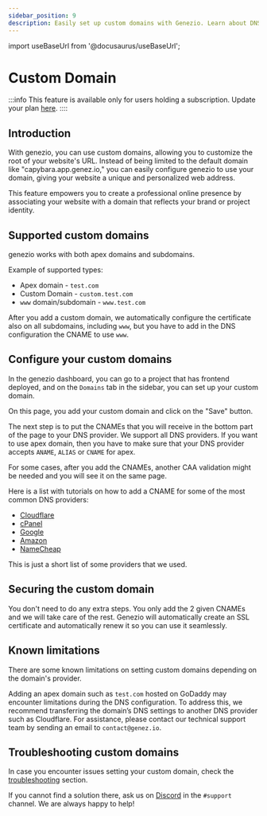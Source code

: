 ```yaml
---
sidebar_position: 9
description: Easily set up custom domains with Genezio. Learn about DNS configurations, SSL certificates, and supported domain types
---
```


import useBaseUrl from '@docusaurus/useBaseUrl';

# Custom Domain

<head>
  <title>Custom Domain | Genezio Documentation</title>
</head>
<!-- :::info -->

:::info
This feature is available only for users holding a subscription. Update your plan [here](https://app.genez.io/billing?plans_modal=true).
::::

<!-- ::: -->

## Introduction

With genezio, you can use custom domains, allowing you to customize the root of your website's URL. Instead of being limited to the default domain like "capybara.app.genez.io," you can easily configure genezio to use your domain, giving your website a unique and personalized web address.

This feature empowers you to create a professional online presence by associating your website with a domain that reflects your brand or project identity.

## Supported custom domains <a href="#supported-custom-domains" id="supported-custom-domains"></a>

genezio works with both apex domains and subdomains.

Example of supported types:

- Apex domain - `test.com`
- Custom Domain - `custom.test.com`
- `www` domain/subdomain - `www.test.com`

After you add a custom domain, we automatically configure the certificate also on all subdomains, including `www`, but you have to add in the DNS configuration the CNAME to use `www`.

## Configure your custom domains <a href="#supported-custom-domains" id="supported-custom-domains"></a>

In the genezio dashboard, you can go to a project that has frontend deployed, and on the `Domains` tab in the sidebar, you can set up your custom domain.

On this page, you add your custom domain and click on the "Save" button.

The next step is to put the CNAMEs that you will receive in the bottom part of the page to your DNS provider. We support all DNS providers. If you want to use apex domain, then you have to make sure that your DNS provider accepts `ANAME`, `ALIAS` or `CNAME` for apex.

For some cases, after you add the CNAMEs, another CAA validation might be needed and you will see it on the same page.

Here is a list with tutorials on how to add a CNAME for some of the most common DNS providers:

- [Cloudflare](https://community.cloudflare.com/t/how-do-i-add-a-cname-record/59)
- [cPanel](https://docs.cpanel.net/cpanel/domains/zone-editor/)
- [Google](https://support.google.com/a/answer/47283?hl=en)
- [Amazon](https://docs.aws.amazon.com/Route53/latest/DeveloperGuide/resource-record-sets-creating.html)
- [NameCheap](https://www.namecheap.com/support/knowledgebase/article.aspx/9646/2237/how-to-create-a-cname-record-for-your-domain/)

This is just a short list of some providers that we used.

## Securing the custom domain <a href="#securing-the-custom-domain-for-your-github-pages-site" id="securing-the-custom-domain-for-your-github-pages-site"></a>

You don't need to do any extra steps. You only add the 2 given CNAMEs and we will take care of the rest. Genezio will automatically create an SSL certificate and automatically renew it so you can use it seamlessly.

## Known limitations

There are some known limitations on setting custom domains depending on the domain's provider. &#x20;

Adding an apex domain such as `test.com` hosted on GoDaddy may encounter limitations during the DNS configuration. To address this, we recommend transferring the domain’s DNS settings to another DNS provider such as Cloudflare. For assistance, please contact our technical support team by sending an email to `contact@genez.io`.

## Troubleshooting custom domains <a href="#title-h1" id="title-h1"></a>

In case you encounter issues setting your custom domain, check the [troubleshooting](/docs/troubleshooting "mention") section.

If you cannot find a solution there, ask us on [Discord](https://discord.com/invite/uc9H5YKjXv) in the `#support` channel. We are always happy to help!
